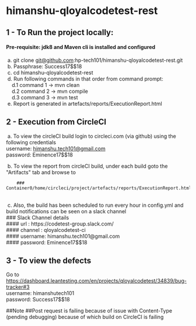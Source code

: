 # himanshu-qloyalcodetest-rest
## 1 - To Run the project locally: <br/>

#### Pre-requisite: jdk8 and Maven cli is installed and configured <br/>

&nbsp;a. git clone git@github.com:hp-tech101/himanshu-qloyalcodetest-rest.git <br/>
&nbsp;b. Passphrase: Success17$$18 <br/>
&nbsp;c. cd himanshu-qloyalcodetest-rest <br/>
&nbsp;d. Run following commands in that order from command prompt: <br/>
&nbsp;&nbsp;&nbsp;&nbsp;d.1 command 1 -> mvn clean <br/>
&nbsp;&nbsp;&nbsp;&nbsp;d.2 command 2 -> mvn compile <br/>
&nbsp;&nbsp;&nbsp;&nbsp;d.3 command 3 -> mvn test <br/>
&nbsp;e. Report is generated in artefacts/reports/ExecutionReport.html <br/>

## 2 - Execution from CircleCI <br/>

&nbsp;a. To view the circleCI build login to circleci.com (via github) using the following credentials <br/>
            username: himanshu.tech101@gmail.com <br/>
            password: Eminence17$$18 <br/>
            
&nbsp;b. To view the report from circleCI build, under each build goto the "Artifacts" tab and browse to <br/>

        ### Container0/home/circleci/project/artefacts/reports/ExecutionReport.html  
<br/>
&nbsp;c. Also, the build has been scheduled to run every hour in config.yml and build notifications can be seen on a slack channel <br/>
         ### Slack Channel details <br/>
         #### url : https://codetest-group.slack.com/ <br/>
         #### channel : qloyalcodetest-ci <br/>
         #### username: himanshu.tech101@gmail.com <br/>
         #### password: Eminence17$$18 <br/>

## 3 - To view the defects <br/>
Go to https://dashboard.leantesting.com/en/projects/qloyalcodetest/34839/bug-tracker#3 <br/>
username: himanshutech101 <br/>
password: Success17$$18

##Note
##Post request is failing because of issue with Content-Type (pending debugging) because of which build on CircleCI is failing
